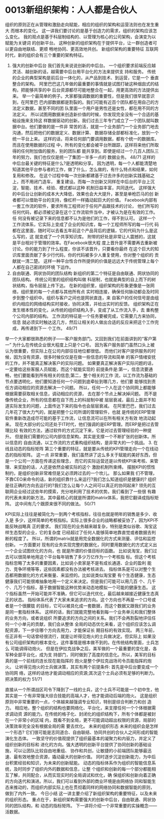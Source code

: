# 0013新组织架构：⼈人都是合伙人
  组织的原则正在从管理和激励走向赋能，相应的组织的架构和运营法则也在发生重大
而根本的变化。
这一讲我们要讨论的是基于创造力的需求，组织的架构应该怎么变化。
我的观点是基于科层制结构的、以管理为核心的公司架构，会演变为以赋能为关键词 的创新平台。 这种创新的组织架构在于提供平台，让一群创造者可以更自由地联结、更顺 畅地协同、更高效地共创。
新组织架构的重要特征
  互联网时代，新的组织会有三个重要的架构特征。
1. 强大的创新中后台
  我们首先来说说创新的中后台。
一个组织要求前端反应越灵活、越创新的话，越需要中后台用平台化的方法来提供支 持和服务。 传统的企业的典型架构是前后台一体化的，从产品到技术、到运营，它是一个 垂直整合的架构。
  阿里巴巴这几年做的最重要的事情就是试图打破这种烟囱式的结构，把能够共享的中
后台资源都尽可能地整合在一起，用更高效的方法提供出来。
  举一个最简单的例子。大家都强调数据的重要性，但是我们很早就意识到，在阿里巴
巴内部数据都是割裂的。我们可能有近百个团队都在用自己的方法定义数据，甚至不同的团
队里面一个用户是男性还是女性，都在用不同的方法定义。
  所以试图用数据来创造新价值的时候，你发现完全没有一个合适的基础设施来支持这
样数据驱动的创新。我们过去三年专门成立了一个团队就叫数据中台。他们要做的是一件非
常苦的活，就是一个业务部门一个业务部门地去沟通，然后把他们的数据定义、数据计算、
数据存储全部都标准化，放到一个统一平台上来。
  这样的话，将来任何部门要调用数据，都有个统一的数据库。而且在使用数据的过程
中，所有的变化都会被平台所跟踪，这样将来他们所取得的任何附加值的服务，别的团队都
能共享到。即使是经过一个几百人团队三年的努力，我们也仅仅是统一了集团一半多一点的
数据业务。
48/71
 这样的中后台最关键的特征是什么?是透明和分享。 因为透明，每一个人都能清楚地 知道其他平台参与者的工作，做了什么，怎么做的，有什么特点和结果，如何复用和修改。
  在这个过程中每一次创新都建基于过去许多的创新实践基础之上，而不用闭门造车，
重复建设。而每一次创新又同样在中后台的平台上沉淀，智能、技术、经验、模式都以这种
机制日益丰富，共同迭代。
  这样强大的中后台让创新的成本大大降低，效果也会大大提升，甚至是单枪匹马的创
新者都可以借助平台的支持，像杠杆一样撬动起巨大的价值。
Facebook内部有一套工作流的软件，要求所有工程师对于任何产品跟技术的讨论， 他们所写的任何代码，都必须被记录在这个工作流软件当中，才被认为是在有效的工作。任 何没有被记录下来的信息都不认为是他们的工作，得不到认可。
  这样一个工作流体系，它实际上变成了企业的知识库，每一个工程师所写的每一行代
码都在这里面，随时可以去看五年前这个产品背后的逻辑，它的代码为什么是这么写的，这
就变成了一个共享知识库。
附带的好处是非常让人震撼的，这就是平台相对于管理的效率。在Facebook很大程 度上晋升是不需要再去重新被讨论。你的能力到了什么程度，你该不该晋升，只要看你最终 在这个巨大的知识库里面贡献了多少行代码，你的代码被多少人重复使用，你对整个组织的 贡献就一清二楚。
  这样一种平台性合作所提供的价值是远远大于传统管理上每个人都在自己密闭的环境
下运作。
2. 自由联通、网状协同的团队结构
新组织的第二个特征是自由联通、网状协同的团队结构。 传统公司里的组织结构叫做 科层制，也就是典型的自上而下的树状结构，指令层层上传下达。
  在新的组织里，组织架构的形象更像是一张网络，组织里的每一个点都与其他所有点
实时相连接，确保任何脉动都会及时同步到整个组织中。组织与客户之间也是网状直连，来
自客户的任何信号是由组织内相应的网络结构实时接收，协同决策，并给出实时的反馈。
组织架构正在发生根本性的变化，从传统的组织结构入手，变成了从工作流入手，去 重构整个公司内部的结构。 工作流的特征是一个任务要被完成，它需要几方来协同，信息 就必须实时触达这几方，然后让相关的人做出合适的反应来把这个工作完成，再传递到下一 个工作。
49/71

 举一个大家都很熟悉的例子——客户服务部门。又回到我们在前面讲到的“客户第一” 为什么在传统企业很大程度上只是个口号。
  因为客户服务部门虽然口头上被认为很重要，但实际上在公司内部往往地位都很低。
而他们对客户提供服务的时候，因为没有资源，很多时候仅仅是在做一些信息的导流和简单
的客户情绪安抚的工作，并不能真正解决客户的实际问题。
  如果要真正解决客户实际问题的话，一定要给这些客服人员赋能，而这个赋能实现的
前提条件是:第一，信息流要通畅，他们要能看到所有相关的信息;第二，整个相关的工作
流，以工作流为基础的节点要透明化，他们要知道任何一个问题到底牵扯到哪几方，他们要
能够找到责任方调动相应的资源去解决一个问题。
所以，任何一个人在这个协同网上都能够根据需要获取相关信息，调动相应的资源， 去在那个节点上解决掉问题。 而不是像传统企业，所有的信息都在自下而上的科层制中被 层层衰减，最后上面并不知道实际发生的问题，上面传达下来的指令也会层层衰减。
在阿里巴巴，我们过去几年花了很大力气的，就是把整个公司所谓的管理软件，也就 是传统的ERP管理软件重新改造成尽可能的基于工作流，让信息流可以在所有相关方有效 地流动起来。
现在大部分的公司还处于IT时代，他们强调的是ERP管理。而ERP是把过去管理比较 有效的方法，通过软件的方式沉淀下来，它是对过去管理经验的一种提升。
  但是我们需要的公司内部信息架构，其实是支撑一个不断扩张的创新体。所以信息的
自由流通，以工作流的方式重构组织结构，是非常大的一个挑战。
3. 在线且动态的指标矩阵
第三个重要的特征，就是要从传统的KPI管理走向一个在线动态的指标矩阵。 这一点 非常重要，我们虽然讲了这么多关于赋能的美好东西，但是一个公司一方面在传递这些理念， 而它的实际运营还是以传统KPI来考核、来管理、来奖励的话，人还是依然会被实际的这个 激励机制所束缚。
摆脱KPI的惯性制约，是组织创新非常难但是又必须跨过去的一个坎儿。 那么如果我 们不管理，不靠CEO来命令的话，新的组织靠什么来运行?我们怎么知道组织是健康的? 组织是往正确的方向去运行的?我们怎么让每个人之间可以真正的协同起来?
领先的互联网企业经过这些年的摸索，充分地利用了技术的优势。我们看到了一些很 有趣的代表未来的新方法。其中最核心的就是所谓的matrix体系，我把它翻译成指标矩阵。
  这中间有几个跟原来很不同的做法。
50/71

 KPI实际上往往是被简化为一到两个考核指标，往往也就是明年的销售是多少、收入是 多少，这样简单的考核指标。实际上很多企业的战略都被妥协了，因为KPI不能反映战略真 正的要求。
  我们现在的业务越来越复杂，特别是类似谷歌、淘宝这样生态型的企业，它的复杂度
已经超过了任何人能够简单地靠直觉或者数据去判断的程度了。
所以，所谓的matrix就是用完全数据化的方式来测量、评估和监控创新。 一方面要对 现有的业务实现完整的数据化，同时要用数据化的方式定义出一个企业试图优化的方向，也 就是所谓的价值目标的函数。
  比如说淘宝，我们过去可以很简单地用这个平台每年销售了多少万亿作为一个考核指
标。但这个考核指标忽略了太多的重要因素，比如说小卖家是不是有成长通道、企业的盈利
能力、竞争环境等等，这些因素都没有办法被考核进去。
指标体系是可以对整个生态都用数据化的方式来衡量、来监控的。比如说类似淘宝要 有个生态健康，生态健康我们可能很难抽象地用一个定义来决定。但是我们可能可以用几百 个、几千个、几万个指标，基于数据智能这种优势来动态地模拟一个可能的健康生态。 这 个指标虽然一开始可能并不准确，但它可以迭代优化，最后越来越接近健康生态真正的状态。
  指标体系代表了大家未来追求的方向。这个方向也不再是一个口号或者是一个很朦胧
的目标，它可以被具化成一套数据，而这个数据又跟我们的业务是同一套指标体系。
  这样的话，我们就能完整地看到每一个业务单元和我们整体的业务方向，或者说组织
所要追求的方向之间的关系。我们不会再割裂地评估任何一个小单元的贡献，我们会从整体
全局的动态优化来看，这个组织应该怎么调配资源，下一步往哪个方向去用力，才能保证长
期目标的有效实现。
  两三年前，任正非有一句话曾经很流行，就是让听得见炮火的士兵做决定。但实际上
如果没有公司组织架构的根本变化，这件事情是根本做不到的。在传统结构里面，士兵怎么
可能调得动炮火。
  但是在伊拉克战争之后，美军做的一个最重要的变化是，各军种全部平台化，成为支
持部门，同时做到了高度的信息化。所以，美军的目标真的是一个前线的连长现在能指挥的
炮火是整个伊拉克战场司令员能指挥的炮火。
让听得见炮火的士兵做决策，其实有两个前提条件: 首先是中后台要变成一个协同网 络，这样的话他才能调动相应的资源;其次这个士兵必须有足够的判断力。 把决策的权力
51/71

直接从一个所谓战区司令下降到了一线的士兵，这个士兵不可能是一个初中生，他其实是一
个有非常强大综合技能的高端人才，他才能调动后端的炮火。
  这是组织原则中非常重要的一点，个体越来越强调专业知识，特别是综合判断力和创
造力。
  相应地，整个组织的结构也要网络化、平台化，来支撑任何一个个体根据需求调动资
源的能力。在传统的格子化、封闭化的组织结构下，所有个体都是被封在一个非常小的区域
内，既看不到全局，更不可能调动超出权限的资源，局部的决策效率完全没有根据全局的需
要去优化。
未来的组织形态
  未来的组织会是怎样一个形态?
  它们很可能是志同道合、自由联结、协同共创的合伙人之间形成的智能演化生态体。
一致坚守的价值观提供了组织最基本的凝聚力和内驱力，并定义了组织创新的目标和 进化的方向。强大透明的创新平台提供了协同创新的基础设施，可以让团队比较自由地重组、 协作和共创，让敏捷的小前端团队能够最迅速、最有效地整合资源，撬动最大的创新价值。 同时逐步沉淀创新能力，为中后台积累经验和知识，为未来的创新赋能。
  动态的指标体系作为组织的智能信息系统，及时同步了组织内外的数据和信息，让整
个组织和创新的每一个部分都能相互了解，共同配合，从而实现实时的全局调试和优化，确
保组织和创新向着正确的方向迭代和演进。所以，我们可以看到外部的商业环境是由网络协
同和智能生态来推动的，而组织内部实际上也在贯彻着同样的网络协同和数据智能的原则，
做到了内外一致。
今日小结
  这一讲主要介绍了新组织架构的重要特征，以及未来的组织形态。
  重点在于，新组织架构需要强大的创新中后台，自由联通、网状协同的团队结构，和
动态的指标矩阵。
  下一讲将介绍一个非常重要的实操概念——活数据。